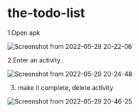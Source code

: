 # the-todo-list
1.Open apk


![Screenshot from 2022-05-29 20-22-06](https://user-images.githubusercontent.com/106017368/170884206-06d6418a-5db5-4af9-ad78-e1afd597e2eb.png)

2.Enter an activity..


![Screenshot from 2022-05-29 20-24-48](https://user-images.githubusercontent.com/106017368/170884214-d9224ddb-2aa9-495f-9b27-cea3d83ec39f.png)

3. make it complete, delete activity



![Screenshot from 2022-05-29 20-46-25](https://user-images.githubusercontent.com/106017368/170884279-f8196926-2de3-40d8-a9cb-4e3e6f46add9.png)
